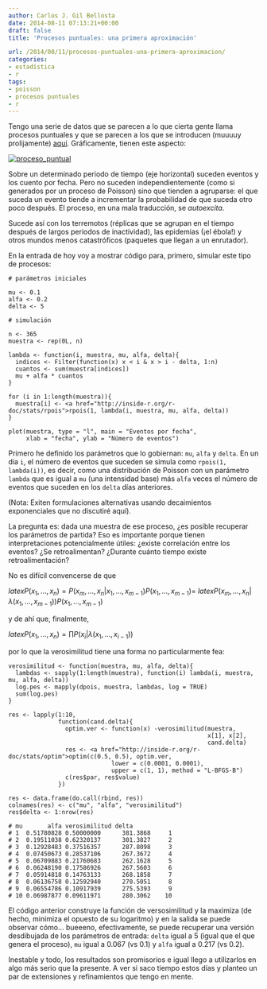```yaml
---
author: Carlos J. Gil Bellosta
date: 2014-08-11 07:13:21+00:00
draft: false
title: 'Procesos puntuales: una primera aproximación'

url: /2014/08/11/procesos-puntuales-una-primera-aproximacion/
categories:
- estadística
- r
tags:
- poisson
- procesos puntuales
- r
---
```


Tengo una serie de datos que se parecen a lo que cierta gente llama procesos puntuales y que se parecen a los que se introducen (muuuuy prolijamente) [aquí](http://books.google.ch/books/about/Point_Process_Theory_and_Applications.html?id=mTgEAL7vtwoC). Gráficamente, tienen este aspecto:

[![proceso_puntual](/wp-uploads/2014/08/proceso_puntual1.png)
](/wp-uploads/2014/08/proceso_puntual1.png)

Sobre un determinado periodo de tiempo (eje horizontal) suceden eventos y los cuento por fecha. Pero no suceden independientemente (como si generados por un proceso de Poisson) sino que tienden a agruparse: el que suceda un evento tiende a incrementar la probabilidad de que suceda otro poco después. El proceso, en una mala traducción, se _autoexcita_.

Sucede así con los terremotos (réplicas que se agrupan en el tiempo después de largos periodos de inactividad), las epidemias (¡el ébola!) y otros mundos menos catastróficos (paquetes que llegan a un enrutador).

En la entrada de hoy voy a mostrar código para, primero, simular este tipo de procesos:



    # parámetros iniciales

    mu <- 0.1
    alfa <- 0.2
    delta <- 5

    # simulación

    n <- 365
    muestra <- rep(0L, n)

    lambda <- function(i, muestra, mu, alfa, delta){
      indices <- Filter(function(x) x < i & x > i - delta, 1:n)
      cuantos <- sum(muestra[indices])
      mu + alfa * cuantos
    }

    for (i in 1:length(muestra)){
      muestra[i] <- <a href="http://inside-r.org/r-doc/stats/rpois">rpois(1, lambda(i, muestra, mu, alfa, delta))
    }

    plot(muestra, type = "l", main = "Eventos por fecha",
         xlab = "fecha", ylab = "Número de eventos")



Primero he definido los parámetros que lo gobiernan: `mu`, `alfa` y `delta`. En un día `i`, el número de eventos que suceden se simula como `rpois(1, lambda(i))`, es decir, como una distribución de Poisson con un parámetro `lambda` que es igual a `mu` (una intensidad base) más `alfa` veces el número de eventos que suceden en los `delta` días anteriores.

(Nota: Exiten formulaciones alternativas usando decaimientos exponenciales que no discutiré aquí).

La pregunta es: dada una muestra de ese proceso, ¿es posible recuperar los parámetros de partida? Eso es importante porque tienen interpretaciones potencialmente útiles: ¿existe correlación entre los eventos? ¿Se retroalimentan? ¿Durante cuánto tiempo existe retroalimentación?

No es difícil convencerse de que

$latex P(x_1, \dots, x_n) = P(x_m, \dots, x_n | x_1, \dots, x_{m-1}) P(x_1, \dots, x_{m-1}) =$  $latex P(x_m, \dots, x_n | \lambda(x_1, \dots, x_{m-1})) P(x_1, \dots, x_{m-1})$

y de ahí que, finalmente,

$latex P(x_1, \dots, x_n) = \prod P(x_i | \lambda(x_1, \dots, x_{i-1}))$

por lo que la verosimilitud tiene una forma no particularmente fea:



    verosimilitud <- function(muestra, mu, alfa, delta){
      lambdas <- sapply(1:length(muestra), function(i) lambda(i, muestra, mu, alfa, delta))
      log.pes <- mapply(dpois, muestra, lambdas, log = TRUE)
      sum(log.pes)
    }

    res <- lapply(1:10,
                  function(cand.delta){
                    optim.ver <- function(x) -verosimilitud(muestra,
                                                            x[1], x[2],
                                                            cand.delta)
                    res <- <a href="http://inside-r.org/r-doc/stats/optim">optim(c(0.5, 0.5), optim.ver,
                                 lower = c(0.0001, 0.0001),
                                 upper = c(1, 1), method = "L-BFGS-B")
                    c(res$par, res$value)
                  })

    res <- data.frame(do.call(rbind, res))
    colnames(res) <- c("mu", "alfa", "verosimilitud")
    res$delta <- 1:nrow(res)

    # mu       alfa verosimilitud delta
    # 1  0.51780828 0.50000000      381.3868     1
    # 2  0.19511038 0.62320137      301.3827     2
    # 3  0.12928483 0.37516357      287.8098     3
    # 4  0.07450673 0.28537106      267.3672     4
    # 5  0.06709883 0.21760683      262.1628     5
    # 6  0.06248190 0.17586926      267.5603     6
    # 7  0.05914818 0.14763133      268.1858     7
    # 8  0.06136758 0.12592940      270.5051     8
    # 9  0.06554786 0.10917939      275.5393     9
    # 10 0.06987877 0.09611971      280.3062    10



El código anterior construye la función de versosimilitud y la maximiza (de hecho, minimiza el opuesto de su logaritmo) y en la salida se puede observar cómo... bueeeno, efectivamente, se puede recuperar una versión desdibujada de los parámetros de entrada: `delta` igual a 5 (igual que el que genera el proceso), `mu` igual a 0.067 (vs 0.1) y `alfa` igual a 0.217 (vs 0.2).

Inestable y todo, los resultados son promisorios e igual llego a utilizarlos en algo más serio que la presente. A ver si saco tiempo estos días y planteo un par de extensiones y refinamientos que tengo en mente.
